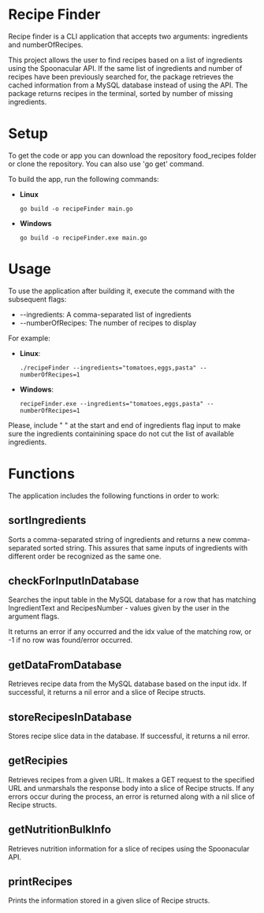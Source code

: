 # **Recipe Finder**

Recipe finder is a CLI application that accepts two arguments: ingredients and numberOfRecipes.

This project allows the user to find recipes based on a list of ingredients using the Spoonacular API. If the same list of ingredients and number of recipes have been previously searched for, the package retrieves the cached information from a MySQL database instead of using the API. The package returns recipes in the terminal, sorted by number of missing ingredients.

# **Setup**
To get the code or app you can download the repository food_recipes folder or clone the repository. You can also use 'go get' command.

To build the app, run the following commands:
+ **Linux**
    ```
    go build -o recipeFinder main.go
    ```
+ **Windows**
    ```
    go build -o recipeFinder.exe main.go
    ```

# **Usage**

To use the application after building it, execute the command with the subsequent flags:
+ --ingredients: A comma-separated list of ingredients
+ --numberOfRecipes: The number of recipes to display

For example:
+ **Linux**:
    ```
    ./recipeFinder --ingredients="tomatoes,eggs,pasta" --numberOfRecipes=1
    ```
+ **Windows**:
    ```
    recipeFinder.exe --ingredients="tomatoes,eggs,pasta" --numberOfRecipes=1
    ```

Please, include " " at the start and end of ingredients flag input to make sure the ingredients containining space do not cut the list of available ingredients.

# **Functions**

The application includes the following functions in order to work:

## **sortIngredients**

Sorts a comma-separated string of ingredients and returns a new comma-separated sorted string. This assures that same inputs of ingredients with different order be recognized as the same one.

## **checkForInputInDatabase**

Searches the input table in the MySQL database for a row that has matching IngredientText and RecipesNumber - values given by the user in the argument flags.

It returns an error if any occurred and the idx value of the matching row, or -1 if no row was found/error occurred.

## **getDataFromDatabase**

Retrieves recipe data from the MySQL database based on the input idx. If successful, it returns a nil error and a slice of Recipe structs.

## **storeRecipesInDatabase**

Stores recipe slice data in the database. If successful, it returns a nil error.

## **getRecipies**

Retrieves recipes from a given URL.
It makes a GET request to the specified URL and unmarshals the response body
into a slice of Recipe structs. If any errors occur during the process, an
error is returned along with a nil slice of Recipe structs.

## **getNutritionBulkInfo**

Retrieves nutrition information for a slice of recipes using the Spoonacular API.

## **printRecipes**

Prints the information stored in a given slice of Recipe structs.